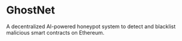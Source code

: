 # GhostNet
A decentralized AI-powered honeypot system to detect and blacklist malicious smart contracts on Ethereum.
